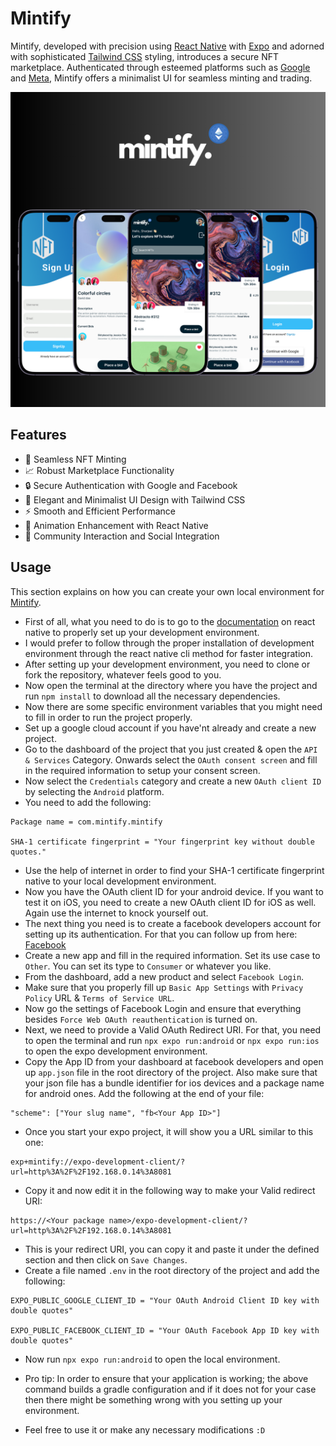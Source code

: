# Mintify

Mintify, developed with precision using [React
Native](https://reactnative.dev/) with [Expo](https://expo.dev/) and adorned with sophisticated [Tailwind CSS](https://tailwindcss.com/) styling, introduces a secure NFT marketplace. Authenticated through esteemed platforms such as [Google](https://developers.google.com/) and [Meta](https://developers.facebook.com/), Mintify offers a minimalist UI for seamless minting and trading.

![Banner](https://raw.githubusercontent.com/Sharjeel-Riaz/React-Native/main/Projects/Mintify/assets/Mintify%20Banner.png)

## Features

- 🔄 Seamless NFT Minting
- 📈 Robust Marketplace Functionality
- 🔒 Secure Authentication with Google and Facebook
- 🎨 Elegant and Minimalist UI Design with Tailwind CSS
- ⚡ Smooth and Efficient Performance
- 🔄 Animation Enhancement with React Native
- 💬 Community Interaction and Social Integration

## Usage

This section explains on how you can create your own local environment for
[Mintify](https://github.com/Sharjeel-Riaz/Mintify).

- First of all, what you need to do is to go to the [documentation](https://reactnative.dev/docs/environment-setup) on react
  native to properly set up your development environment.
- I would prefer to follow through the proper installation of development
  environment through the react native cli method for faster integration.
- After setting up your development environment, you need to clone or fork the
  repository, whatever feels good to you.
- Now open the terminal at the directory where you have the project and run `npm
install` to download all the necessary dependencies.
- Now there are some specific environment variables that you might need to fill
  in order to run the project properly.
- Set up a google cloud account if you have'nt already and create a new project.
- Go to the dashboard of the project that you just created & open the `API &
Services` Category. Onwards select the `OAuth consent screen` and fill in the
  required information to setup your consent screen.
- Now select the `Credentials` category and create a new `OAuth client ID` by
  selecting the `Android` platform.
- You need to add the following:

```
Package name = com.mintify.mintify

SHA-1 certificate fingerprint = "Your fingerprint key without double quotes."
```

- Use the help of internet in order to find your SHA-1 certificate fingerprint
  native to your local development environment.
- Now you have the OAuth client ID for your android device. If you want to test
  it on iOS, you need to create a new OAuth client ID for iOS as well. Again use
  the internet to knock yourself out.
- The next thing you need is to create a facebook developers account for setting
  up its authentication. For
  that you can follow up from here:
  [Facebook](https://developers.facebook.com/)
- Create a new app and fill in the required information. Set its use case to `Other`. You can set its
  type to `Consumer` or whatever you like.
- From the dashboard, add a new product and select `Facebook Login`.
- Make sure that you properly fill up `Basic App Settings` with `Privacy Policy`
  URL & `Terms of Service URL`.
- Now go the settings of Facebook Login and ensure that everything besides
  `Force Web OAuth reauthentication` is turned on.
- Next, we need to provide a Valid OAuth Redirect URI. For that, you need to
  open the terminal and run `npx expo run:android` or `npx expo run:ios` to open
  the expo development environment.
- Copy the App ID from your dashboard at facebook developers and open up
  `app.json` file in the root directory of the project. Also make sure that your
  json file has a bundle identifier for ios devices and a package name for
  android ones. Add the following at the end of your file:

```
"scheme": ["Your slug name", "fb<Your App ID>"]
```

- Once you start your expo project, it will show you a URL similar to this one:

```
exp+mintify://expo-development-client/?url=http%3A%2F%2F192.168.0.14%3A8081
```

- Copy it and now edit it in the following way to make your Valid redirect URI:

```
https://<Your package name>/expo-development-client/?url=http%3A%2F%2F192.168.0.14%3A8081
```

- This is your redirect URI, you can copy it and paste it under the defined
  section and then click on `Save Changes`.
- Create a file named `.env` in the root directory of the project and add the following:

```
EXPO_PUBLIC_GOOGLE_CLIENT_ID = "Your OAuth Android Client ID key with double quotes"

EXPO_PUBLIC_FACEBOOK_CLIENT_ID = "Your OAuth Facebook App ID key with double quotes"
```

- Now run `npx expo run:android` to open the local environment.

- Pro tip: In order to ensure that your application is working; the above
  command builds a gradle configuration and if it does not for your case then
  there might be something wrong with you setting up your environment.

- Feel free to use it or make any necessary modifications `:D`
